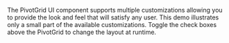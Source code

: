 The PivotGrid UI component supports multiple customizations allowing you to&nbsp;provide the look and feel that will satisfy any user. This demo illustrates only a&nbsp;small part of&nbsp;the available customizations. Toggle the check boxes above the PivotGrid to&nbsp;change the layout at&nbsp;runtime.